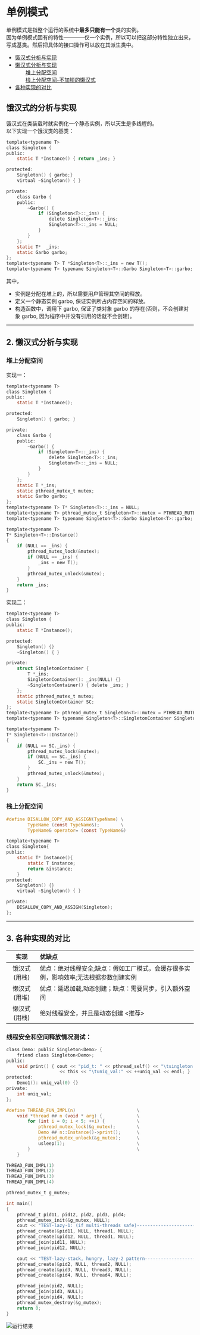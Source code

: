 # 单例模式

单例模式是指整个运行的系统中**最多只能有一个**类的实例。  
因为单例模式固有的特性————仅一个实例，所以可以把这部分特性独立出来，写成基类。然后把具体的接口操作可以放在其派生类中。

* [饿汉式分析与实现](#1)  
* [懒汉式分析与实现](#2)  
　　[堆上分配空间](#2.1)    
　　[栈上分配空间-不加锁的懒汉式](#2.2)   
* [各种实现的对比](#3)


<h2 id="1"></h2>

## 饿汉式的分析与实现

饿汉式在类装载时就实例化一个静态实例，所以天生是多线程的。  
以下实现一个饿汉类的基类：

```c
template<typename T>
class Singleton {
public:
    static T *Instance() { return _ins; }

protected:
    Singleton() { garbo;}
    virtual ~Singleton() { } 

private:
    class Garbo {
    public:
        ~Garbo() {
            if (Singleton<T>::_ins) {
                delete Singleton<T>::_ins;
                Singleton<T>::_ins = NULL;
            }   
        }    
    };  
    static T*  _ins;
    static Garbo garbo;
};
template<typename T> T *Singleton<T>::_ins = new T();
template<typename T> typename Singleton<T>::Garbo Singleton<T>::garbo;

```

其中，
- 实例是分配在堆上的，所以需要用户管理其空间的释放。
- 定义一个静态实例 garbo, 保证实例所占内存空间的释放。
- 构造函数中，调用下 garbo, 保证了类对象 garbo 的存在(否则，不会创建对象 garbo, 因为程序中并没有引用的话就不会创建)。


----------------------------------------------------------------
<h2 id="2"></h2>

## 2. 懒汉式分析与实现

<h3 id="2.1"></h3>

### 堆上分配空间

实现一：
```c
template<typename T>
class Singleton {
public:
    static T *Instance();

protected:
    Singleton() { garbo; }

private:
    class Garbo {
    public:
        ~Garbo() {
            if (Singleton<T>::_ins) {
                delete Singleton<T>::_ins;
                Singleton<T>::_ins = NULL;
            }
        }
    };
    static T *_ins;
    static pthread_mutex_t mutex;
    static Garbo garbo;
};
template<typename T> T* Singleton<T>::_ins = NULL;
template<typename T> pthread_mutex_t Singleton<T>::mutex = PTHREAD_MUTEX_INITIALIZER;
template<typename T> typename Singleton<T>::Garbo Singleton<T>::garbo;

template<typename T>
T* Singleton<T>::Instance()
{
    if (NULL == _ins) {
        pthread_mutex_lock(&mutex);
        if (NULL == _ins) {
            _ins = new T();
        }
        pthread_mutex_unlock(&mutex);
    }
    return _ins;
}

```

实现二：
```c
template<typename T>
class Singleton {
public:
    static T *Instance();

protected:
    Singleton() {}
    ~Singleton() { }

private:
    struct SingletonContainer {
        T *_ins;
        SingletonContainer(): _ins(NULL) {}
        ~SingletonContainer() { delete _ins; }
    };  
    static pthread_mutex_t mutex;
    static SingletonContainer SC; 
};
template<typename T> pthread_mutex_t Singleton<T>::mutex = PTHREAD_MUTEX_INITIALIZER;
template<typename T> typename Singleton<T>::SingletonContainer Singleton<T>::SC;

template<typename T>
T* Singleton<T>::Instance()
{
    if (NULL == SC._ins) {
        pthread_mutex_lock(&mutex);
        if (NULL == SC._ins) {
            SC._ins = new T();
        }
        pthread_mutex_unlock(&mutex);
    }
    return SC._ins;
}

```


<h3 id="2.2"></h3>

### 栈上分配空间

```c
#define DISALLOW_COPY_AND_ASSIGN(TypeName) \
        TypeName (const TypeName&);        \
        TypeName& operator= (const TypeName&)

template<typename T>
class Singleton{
public:
    static T* Instance(){
        static T instance;
        return &instance;
    }   
protected:
    Singleton() {}
    virtual ~Singleton() { }

private:
    DISALLOW_COPY_AND_ASSIGN(Singleton);
};

```

------------------------------------------------------------------
<h2 id="3"></h2>

## 3. 各种实现的对比

| 实现          |  优缺点     |
| :-----:       | :--------- |
| 饿汉式 (用栈) | 优点：绝对线程安全;缺点：假如工厂模式，会缓存很多实例，影响效率;无法根据参数创建实例 |
| 懒汉式 (用堆) | 优点：延迟加载,动态创建；缺点：需要同步，引入额外空间                                |
| 懒汉式(用栈)  | 绝对线程安全，并且是动态创建 <推荐>                                                  |


### **线程安全**和**空间释放情况**测试：

```c
class Demo: public Singleton<Demo> {
    friend class Singleton<Demo>;
public:
    void print() { cout << "pid_t: " << pthread_self() << "\tsingleton: " 
                    << this << "\tuniq_val:" << ++uniq_val << endl; }
protected:
    Demo1(): uniq_val(0) {}
private:
    int uniq_val;
};

#define THREAD_FUN_IMPL(n)                       \
    void *thread ## n (void * arg) {             \
        for (int i = 0; i < 5; ++i) {            \
            pthread_mutex_lock(&g_mutex);        \
            Demo ## n::Instance()->print();      \
            pthread_mutex_unlock(&g_mutex);      \
            usleep(1);                           \
        }                                        \
    }

THREAD_FUN_IMPL(1)
THREAD_FUN_IMPL(2)
THREAD_FUN_IMPL(3)
THREAD_FUN_IMPL(4)

pthread_mutex_t g_mutex;

int main()
{
    pthread_t pid11, pid12, pid2, pid3, pid4;
    pthread_mutex_init(&g_mutex, NULL);
    cout << "TEST-lazy-1: (if multi-threads safe)---------------------- " << endl;
    pthread_create(&pid11, NULL, thread1, NULL);
    pthread_create(&pid12, NULL, thread1, NULL);
    pthread_join(pid11, NULL);
    pthread_join(pid12, NULL);

    cout << "TEST-lazy-stack, hungry, lazy-2 pattern---------------------- " << endl;
    pthread_create(&pid2, NULL, thread2, NULL);
    pthread_create(&pid3, NULL, thread3, NULL);
    pthread_create(&pid4, NULL, thread4, NULL);

    pthread_join(pid2, NULL);
    pthread_join(pid3, NULL);
    pthread_join(pid4, NULL);
    pthread_mutex_destroy(&g_mutex);
    return 0;
}

```

![运行结果](https://github.com/JMWY/MyBlog/blob/master/DesignPattern/imgates/singleton.png)
